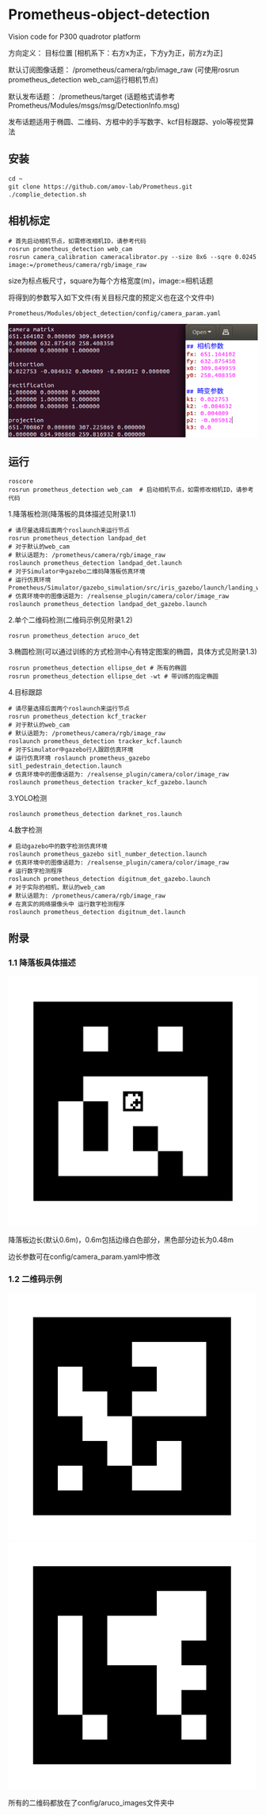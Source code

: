 # Prometheus-object-detection
Vision code for P300 quadrotor platform

方向定义： 目标位置 [相机系下：右方x为正，下方y为正，前方z为正]

默认订阅图像话题： /prometheus/camera/rgb/image_raw  (可使用rosrun prometheus_detection web_cam运行相机节点)

默认发布话题：  /prometheus/target (话题格式请参考Prometheus/Modules/msgs/msg/DetectionInfo.msg)

发布话题适用于椭圆、二维码、方框中的手写数字、kcf目标跟踪、yolo等视觉算法

## 安装
```
cd ~
git clone https://github.com/amov-lab/Prometheus.git
./complie_detection.sh
```

## 相机标定
```
# 首先启动相机节点，如需修改相机ID，请参考代码
rosrun prometheus_detection web_cam
rosrun camera_calibration cameracalibrator.py --size 8x6 --sqre 0.0245 image:=/prometheus/camera/rgb/image_raw
```
size为标点板尺寸，square为每个方格宽度(m)，image:=相机话题

将得到的参数写入如下文件(有关目标尺度的预定义也在这个文件中)
```
Prometheus/Modules/object_detection/config/camera_param.yaml
```
![camera_calibration](config/camera_calibration.png)

## 运行
```
roscore
rosrun prometheus_detection web_cam  # 启动相机节点，如需修改相机ID，请参考代码
```
1.降落板检测(降落板的具体描述见附录1.1)
```
# 请尽量选择后面两个roslaunch来运行节点
rosrun prometheus_detection landpad_det
# 对于默认的web_cam 
# 默认话题为: /prometheus/camera/rgb/image_raw
roslaunch prometheus_detection landpad_det.launch
# 对于Simulator中gazebo二维码降落板仿真环境
# 运行仿真环境 Prometheus/Simulator/gazebo_simulation/src/iris_gazebo/launch/landing_with_qrcode.launch
# 仿真环境中的图像话题为: /realsense_plugin/camera/color/image_raw
roslaunch prometheus_detection landpad_det_gazebo.launch
```
2.单个二维码检测(二维码示例见附录1.2)
```
rosrun prometheus_detection aruco_det
```
3.椭圆检测(可以通过训练的方式检测中心有特定图案的椭圆，具体方式见附录1.3)
```
rosrun prometheus_detection ellipse_det # 所有的椭圆
rosrun prometheus_detection ellipse_det -wt # 带训练的指定椭圆
```
4.目标跟踪
```
# 请尽量选择后面两个roslaunch来运行节点
rosrun prometheus_detection kcf_tracker
# 对于默认的web_cam 
# 默认话题为: /prometheus/camera/rgb/image_raw
roslaunch prometheus_detection tracker_kcf.launch
# 对于Simulator中gazebo行人跟踪仿真环境
# 运行仿真环境 roslaunch prometheus_gazebo sitl_pedestrain_detection.launch
# 仿真环境中的图像话题为: /realsense_plugin/camera/color/image_raw
roslaunch prometheus_detection tracker_kcf_gazebo.launch
```
3.YOLO检测
```
roslaunch prometheus_detection darknet_ros.launch
```
4.数字检测
```
# 启动gazebo中的数字检测仿真环境
roslaunch prometheus_gazebo sitl_number_detection.launch
# 仿真环境中的图像话题为: /realsense_plugin/camera/color/image_raw
# 运行数字检测程序
roslaunch prometheus_detection digitnum_det_gazebo.launch
# 对于实际的相机，默认的web_cam 
# 默认话题为: /prometheus/camera/rgb/image_raw
# 在真实的网络摄像头中 运行数字检测程序
roslaunch prometheus_detection digitnum_det.launch
```

## 附录
### 1.1 降落板具体描述

![landpad](config/landpad/landpad.png)

降落板边长(默认0.6m)，0.6m包括边缘白色部分，黑色部分边长为0.48m

边长参数可在config/camera_param.yaml中修改

### 1.2 二维码示例

![DICT_6X6_250_0](config/aruco_images/DICT_6X6_250_0.png)
![DICT_6X6_250_1](config/aruco_images/DICT_6X6_250_1.png)

所有的二维码都放在了config/aruco_images文件夹中
